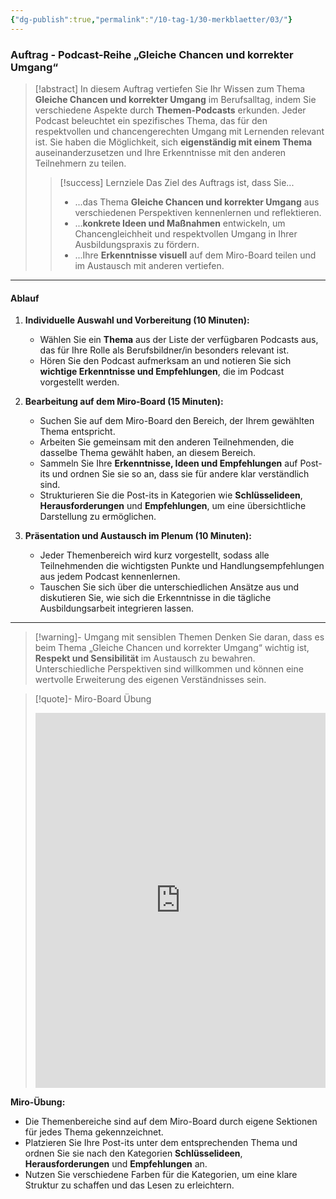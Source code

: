 ```yaml
---
{"dg-publish":true,"permalink":"/10-tag-1/30-merkblaetter/03/"}
---
```


### Auftrag - Podcast-Reihe „Gleiche Chancen und korrekter Umgang“ 

>[!abstract] In diesem Auftrag vertiefen Sie Ihr Wissen zum Thema **Gleiche Chancen und korrekter Umgang** im Berufsalltag, indem Sie verschiedene Aspekte durch **Themen-Podcasts** erkunden. Jeder Podcast beleuchtet ein spezifisches Thema, das für den respektvollen und chancengerechten Umgang mit Lernenden relevant ist. Sie haben die Möglichkeit, sich **eigenständig mit einem Thema** auseinanderzusetzen und Ihre Erkenntnisse mit den anderen Teilnehmern zu teilen.  
>
> > [!success] Lernziele
> > Das Ziel des Auftrags ist, dass Sie...
> > * ...das Thema **Gleiche Chancen und korrekter Umgang** aus verschiedenen Perspektiven kennenlernen und reflektieren.
> > * ...**konkrete Ideen und Maßnahmen** entwickeln, um Chancengleichheit und respektvollen Umgang in Ihrer Ausbildungspraxis zu fördern.
> > * ...Ihre **Erkenntnisse visuell** auf dem Miro-Board teilen und im Austausch mit anderen vertiefen.

---

#### Ablauf

1. **Individuelle Auswahl und Vorbereitung (10 Minuten):**
   - Wählen Sie ein **Thema** aus der Liste der verfügbaren Podcasts aus, das für Ihre Rolle als Berufsbildner/in besonders relevant ist.
   - Hören Sie den Podcast aufmerksam an und notieren Sie sich **wichtige Erkenntnisse und Empfehlungen**, die im Podcast vorgestellt werden.
   
2. **Bearbeitung auf dem Miro-Board (15 Minuten):**
   - Suchen Sie auf dem Miro-Board den Bereich, der Ihrem gewählten Thema entspricht.
   - Arbeiten Sie gemeinsam mit den anderen Teilnehmenden, die dasselbe Thema gewählt haben, an diesem Bereich.
   - Sammeln Sie Ihre **Erkenntnisse, Ideen und Empfehlungen** auf Post-its und ordnen Sie sie so an, dass sie für andere klar verständlich sind.
   - Strukturieren Sie die Post-its in Kategorien wie **Schlüsselideen**, **Herausforderungen** und **Empfehlungen**, um eine übersichtliche Darstellung zu ermöglichen.

3. **Präsentation und Austausch im Plenum (10 Minuten):**
   - Jeder Themenbereich wird kurz vorgestellt, sodass alle Teilnehmenden die wichtigsten Punkte und Handlungsempfehlungen aus jedem Podcast kennenlernen.
   - Tauschen Sie sich über die unterschiedlichen Ansätze aus und diskutieren Sie, wie sich die Erkenntnisse in die tägliche Ausbildungsarbeit integrieren lassen.

---

>[!warning]- Umgang mit sensiblen Themen
>Denken Sie daran, dass es beim Thema „Gleiche Chancen und korrekter Umgang“ wichtig ist, **Respekt und Sensibilität** im Austausch zu bewahren. Unterschiedliche Perspektiven sind willkommen und können eine wertvolle Erweiterung des eigenen Verständnisses sein.

>[!quote]- Miro-Board Übung
><iframe src="https://miro.com/app/live-embed/uXjVL6F8L5H=/?moveToViewport=-350,-400,3700,2100" frameBorder="0" width="100%" height="600" allowFullScreen live-embed></iframe>

**Miro-Übung:**  
- Die Themenbereiche sind auf dem Miro-Board durch eigene Sektionen für jedes Thema gekennzeichnet.
- Platzieren Sie Ihre Post-its unter dem entsprechenden Thema und ordnen Sie sie nach den Kategorien **Schlüsselideen**, **Herausforderungen** und **Empfehlungen** an.
- Nutzen Sie verschiedene Farben für die Kategorien, um eine klare Struktur zu schaffen und das Lesen zu erleichtern.